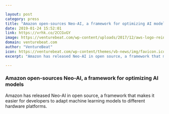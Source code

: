 ```yaml
---

layout: post
category: press
title: "Amazon open-sources Neo-AI, a framework for optimizing AI models"
date: 2019-01-24 15:52:01
link: https://vrhk.co/2CCGvGY
image: https://venturebeat.com/wp-content/uploads/2017/12/aws-logo-reinvent-2017.jpg?w=1200&strip=all
domain: venturebeat.com
author: "VentureBeat"
icon: https://venturebeat.com/wp-content/themes/vb-news/img/favicon.ico
excerpt: "Amazon has released Neo-AI in open source, a framework that makes it easier for developers to adapt machine learning models to different hardware platforms."

---
```


### Amazon open-sources Neo-AI, a framework for optimizing AI models

Amazon has released Neo-AI in open source, a framework that makes it easier for developers to adapt machine learning models to different hardware platforms.